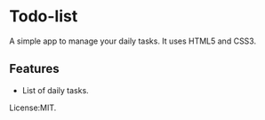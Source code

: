 # Todo-list
A simple app to manage your daily tasks.
It uses HTML5 and CSS3.

## Features
* List of daily tasks.

License:MIT.